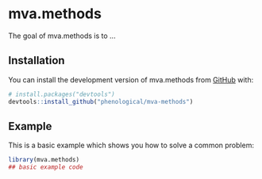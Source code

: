 
# mva.methods

<!-- badges: start -->
<!-- badges: end -->

The goal of mva.methods is to ...

## Installation

You can install the development version of mva.methods from [GitHub](https://github.com/) with:

``` r
# install.packages("devtools")
devtools::install_github("phenological/mva-methods")
```

## Example

This is a basic example which shows you how to solve a common problem:

``` r
library(mva.methods)
## basic example code
```

